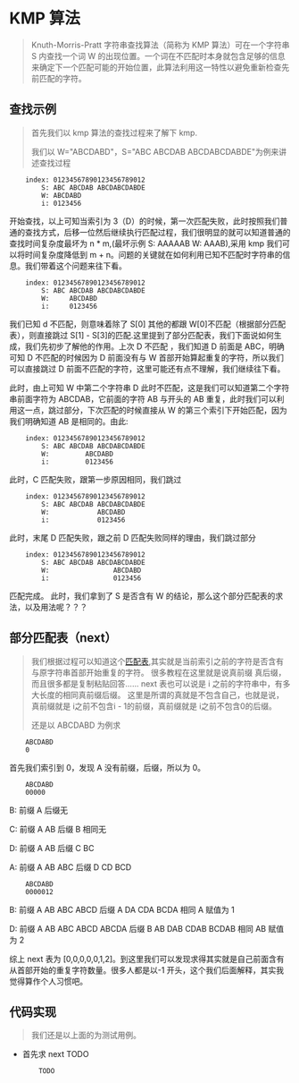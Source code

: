 # KMP 算法

> Knuth-Morris-Pratt 字符串查找算法（简称为 KMP 算法）可在一个字符串 S 内查找一个词 W 的出现位置。一个词在不匹配时本身就包含足够的信息来确定下一个匹配可能的开始位置，此算法利用这一特性以避免重新检查先前匹配的字符。

## 查找示例

> 首先我们以 kmp 算法的查找过程来了解下 kmp.
>
> 我们以 W="ABCDABD"，S="ABC ABCDAB ABCDABCDABDE"为例来讲述查找过程

```
    index: 01234567890123456789012
        S: ABC ABCDAB ABCDABCDABDE
        W: ABCDABD
        i: 0123456
```

开始查找，以上可知当索引为 3（D）的时候，第一次匹配失败，此时按照我们普通的查找方式，后移一位然后继续执行匹配过程，我们很明显的就可以知道普通的查找时间复杂度最坏为 n \* m,(最坏示例 S: AAAAAB W: AAAB),采用 kmp 我们可以将时间复杂度降低到 m + n。问题的关键就在如何利用已知不匹配时字符串的信息。我们带着这个问题来往下看。

```
    index: 01234567890123456789012
        S: ABC ABCDAB ABCDABCDABDE
        W:     ABCDABD
        i:     0123456
```

我们已知 d 不匹配，则意味着除了 S[0] 其他的都跟 W[0]不匹配（根据部分匹配表），则直接跳过 S[1] - S[3]的匹配.这里提到了部分匹配表，我们下面说如何生成，我们先初步了解他的作用。上次 D 不匹配 ，我们知道 D 前面是 ABC，明确可知 D 不匹配的时候因为 D 前面没有与 W 首部开始算起重复的字符，所以我们可以直接跳过 D 前面不匹配的字符，这里可能还有点不理解，我们继续往下看。

此时，由上可知 W 中第二个字符串 D 此时不匹配，这是我们可以知道第二个字符串前面字符为 ABCDAB，它前面的字符 AB 与开头的 AB 重复，此时我们可以利用这一点，跳过部分，下次匹配的时候直接从 W 的第三个索引下开始匹配，因为我们明确知道 AB 是相同的。由此:

```
    index: 01234567890123456789012
        S: ABC ABCDAB ABCDABCDABDE
        W:         ABCDABD
        i:         0123456
```

此时，C 匹配失败，跟第一步原因相同，我们跳过

```
    index: 01234567890123456789012
        S: ABC ABCDAB ABCDABCDABDE
        W:            ABCDABD
        i:            0123456
```

此时，末尾 D 匹配失败，跟之前 D 匹配失败同样的理由，我们跳过部分

```
    index: 01234567890123456789012
        S: ABC ABCDAB ABCDABCDABDE
        W:                ABCDABD
        i:                0123456
```

匹配完成。
此时，我们拿到了 S 是否含有 W 的结论，那么这个部分匹配表的求法，以及用法呢？？？

## <span name = "indextable">部分匹配表（next）</span>

> 我们根据过程可以知道这个[匹配表](/2021/kmp.md#bu-fen-pi-pei-biao-next),其实就是当前索引之前的字符是否含有与原字符串首部开始重复的字符。
> 很多教程在这里就是说真前缀 真后缀，而且很多都是复制粘贴回答......
> next 表也可以说是 i 之前的字符串中，有多大长度的相同真前缀后缀。
> 这里是所谓的真就是不包含自己，也就是说，真前缀就是 i之前不包含i - 1的前缀，真前缀就是 i之前不包含0的后缀。
>
> 还是以 ABCDABD 为例求

```
    ABCDABD
    0
```

首先我们索引到 0，发现 A 没有前缀，后缀，所以为 0。

```
    ABCDABD
    00000
```

B: 前缀 A 后缀无

C: 前缀 A AB 后缀 B 相同无

D: 前缀 A AB 后缀 C BC

A: 前缀 A AB ABC 后缀 D CD BCD

```
    ABCDABD
    0000012
```

B: 前缀 A AB ABC ABCD 后缀 A DA CDA BCDA 相同 A 赋值为 1

D: 前缀 A AB ABC ABCD ABCDA 后缀 B AB DAB CDAB BCDAB 相同 AB 赋值为 2

综上 next 表为 [0,0,0,0,0,1,2]。到这里我们可以发现求得其实就是自己前面含有从首部开始的重复字符数量。很多人都是以-1 开头，这个我们后面解释，其实我觉得算作个人习惯吧。

## 代码实现

> 我们还是以上面的为测试用例。

-   首先求 next TODO
    ```
        TODO
    ```
